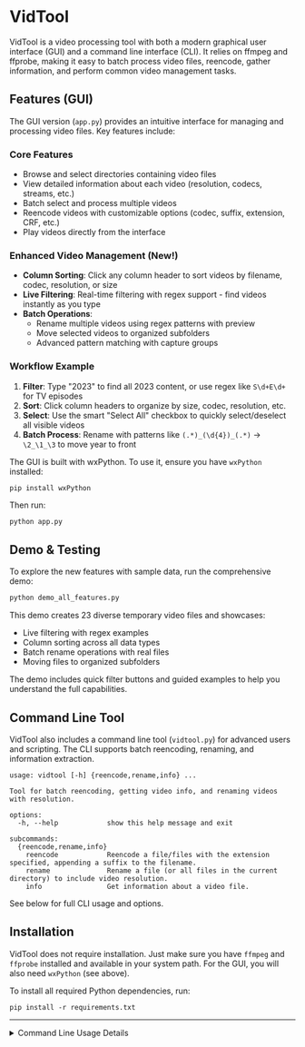 # VidTool

VidTool is a video processing tool with both a modern graphical user interface (GUI) and a command line interface (CLI). It relies on ffmpeg and ffprobe, making it easy to batch process video files, reencode, gather information, and perform common video management tasks.

## Features (GUI)

The GUI version (`app.py`) provides an intuitive interface for managing and processing video files. Key features include:

### Core Features
- Browse and select directories containing video files
- View detailed information about each video (resolution, codecs, streams, etc.)
- Batch select and process multiple videos
- Reencode videos with customizable options (codec, suffix, extension, CRF, etc.)
- Play videos directly from the interface

### Enhanced Video Management (New!)
- **Column Sorting**: Click any column header to sort videos by filename, codec, resolution, or size
- **Live Filtering**: Real-time filtering with regex support - find videos instantly as you type
- **Batch Operations**: 
  - Rename multiple videos using regex patterns with preview
  - Move selected videos to organized subfolders
  - Advanced pattern matching with capture groups

### Workflow Example
1. **Filter**: Type "2023" to find all 2023 content, or use regex like `S\d+E\d+` for TV episodes
2. **Sort**: Click column headers to organize by size, codec, resolution, etc.
3. **Select**: Use the smart "Select All" checkbox to quickly select/deselect all visible videos
4. **Batch Process**: Rename with patterns like `(.*)_(\d{4})_(.*)` → `\2_\1_\3` to move year to front

The GUI is built with wxPython. To use it, ensure you have `wxPython` installed:

```
pip install wxPython
```

Then run:

```bash
python app.py
```

## Demo & Testing

To explore the new features with sample data, run the comprehensive demo:

```bash
python demo_all_features.py
```

This demo creates 23 diverse temporary video files and showcases:
- Live filtering with regex examples
- Column sorting across all data types  
- Batch rename operations with real files
- Moving files to organized subfolders

The demo includes quick filter buttons and guided examples to help you understand the full capabilities.

## Command Line Tool

VidTool also includes a command line tool (`vidtool.py`) for advanced users and scripting. The CLI supports batch reencoding, renaming, and information extraction.

```
usage: vidtool [-h] {reencode,rename,info} ...

Tool for batch reencoding, getting video info, and renaming videos with resolution.

options:
  -h, --help            show this help message and exit

subcommands:
  {reencode,rename,info}
    reencode            Reencode a file/files with the extension specified, appending a suffix to the filename.
    rename              Rename a file (or all files in the current directory) to include video resolution.
    info                Get information about a video file.
```

See below for full CLI usage and options.

## Installation

VidTool does not require installation. Just make sure you have `ffmpeg` and `ffprobe` installed and available in your system path. For the GUI, you will also need `wxPython` (see above).

To install all required Python dependencies, run:

```
pip install -r requirements.txt
```

---

<details>
<summary>Command Line Usage Details</summary>

```
usage: vidtool reencode [-h] [--av-copy-only] [--x265] [--vcodec [VCODEC]] [--acodec [ACODEC]] [--strip-video] [--strip-audio] [--strip-subs] [--strip-data]
                        [--custom-flags [CUSTOM_FLAGS ...]] [--batch] [--fix-resolution] [--fix-errors] [--force | --no-clobber]
                        pattern ext suffix

positional arguments:
  pattern               Pattern to match input files. "*.avi" for example.
  ext                   File extension to use for output files. Determines the codec used.
  suffix                Suffix to add after the file name and before the extension.

options:
  -h, --help            show this help message and exit
  --av-copy-only        Copy audio and video streams only, strip everything else, and make an exact copy.
  --x265                Force using x265, and set crf to 28.
  --vcodec [VCODEC]     Specify a video codec (or use copy to copy rather than reencode video).
  --acodec [ACODEC]     Specify a audio codec (or use copy to copy rather than reencode audio).
  --strip-video         Strip video streams.
  --strip-audio         Strip audio streams.
  --strip-subs          Strip subtitle streams.
  --strip-data          Strip data streams.
  --custom-flags [CUSTOM_FLAGS ...]
                        Custom flags to use with ffmpeg, enclosed in quotes.
  --batch               Batch reencode all files in a directory matching a pattern, such as "*.avi".
  --fix-resolution      Odd numbered resolution fix. Scale to nearest even resolution.
  --fix-errors          Attempt to fix errors. Same as --err_detect ignore_err in ffmpeg.
  --force               Force overwriting existing files.
  --no-clobber          Don't overwriting existing files.

usage: vidtool info [-h] [--json] file

positional arguments:
  file        Video file to get information about.

options:
  -h, --help  show this help message and exit
  --json      Output information in JSON format.

usage: vidtool rename [-h] [--batch] [file]

positional arguments:
  file        Filename. Required if not using --batch.

options:
  -h, --help  show this help message and exit
  --batch     Batch rename all files in a directory.
```

</details>
